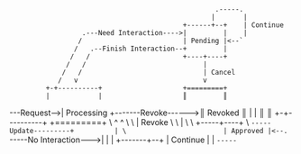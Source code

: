                                                        .-----.
                                                      |       |
                                               +------+--+    | Continue
                      .---Need Interaction---->|         |    |
                     /                         | Pending |<--`
                    /   .--Finish Interaction--+         |
                   /   /                       +----+----+
                  /   /                             |
                 /   /                              | Cancel
                /   v                               v
             +-+----------+                    +=========+
             |            |                    ║         ║
---Request-->| Processing +-------Revoke------>║ Revoked ║
             |            |                    ║         ║
             +-+----------+                    +=========+
                \    ^                              ^
                 \    \                             | Revoke
                  \    \                            |
                   \    \                     +-----+----+
                    \    `-----Update---------+          |
                     \                        | Approved |<--.
                      `-----No Interaction--->|          |    |
                                              +-------+--+    | Continue
                                                      |       |
                                                       `-----`
